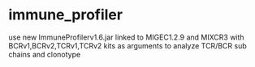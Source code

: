# immune_profiler
use new ImmuneProfilerv1.6.jar linked to MIGEC1.2.9 and MIXCR3 with BCRv1,BCRv2,TCRv1,TCRv2 kits as arguments to analyze TCR/BCR sub chains and clonotype
